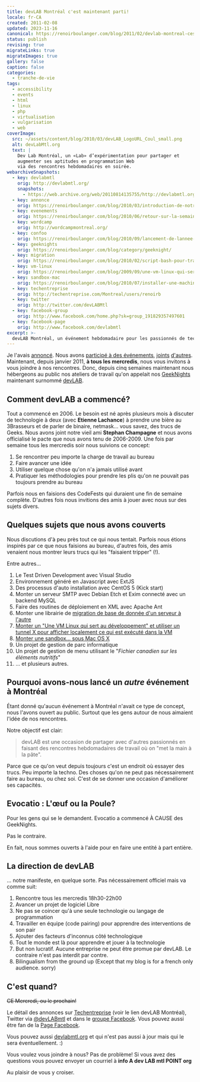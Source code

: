 ```yaml
---
title: devLAB Montréal c'est maintenant parti!
locale: fr-CA
created: 2011-02-08
updated: 2023-11-16
canonical: https://renoirboulanger.com/blog/2011/02/devlab-montreal-cest-maintenant-parti/
status: publish
revising: true
migrateLinks: true
migrateImages: true
gallery: false
caption: false
categories:
  - tranche-de-vie
tags:
  - accessibility
  - events
  - html
  - linux
  - php
  - virtualisation
  - vulgarisation
  - web
coverImage:
  src: ~/assets/content/blog/2010/03/devLAB_LogoURL_Coul_small.png
  alt: devLabMtl.org
  text: |
    Dev Lab Montréal, un «Lab» d’expérimentation pour partager et
    augmenter ses aptitudes en programmation Web
    via des rencontres hebdomadaires en soirée.
webarchiveSnapshots:
  - key: devlabmtl
    orig: http://devlabmtl.org/
    snapshots:
      - https://web.archive.org/web/20110814135755/http://devlabmtl.org/
  - key: annonce
    orig: https://renoirboulanger.com/blog/2010/03/introduction-de-notre-nouveau-projet-evenement-intitule-devlab/
  - key: evenements
    orig: https://renoirboulanger.com/blog/2010/06/retour-sur-la-semaine-des-logiciels-libres-mondev-et-de-la-conference-make-web-not-war-2010/
  - key: wordcamp
    orig: http://wordcampmontreal.org/
  - key: confoo
    orig: https://renoirboulanger.com/blog/2010/09/lancement-de-lannee-2011-pour-la-conference-confoo/
  - key: geeknights
    orig: https://renoirboulanger.com/blog/category/geeknight/
  - key: migration
    orig: https://renoirboulanger.com/blog/2010/02/script-bash-pour-transferer-une-base-de-donnee-mysql-dun-serveur-a-lautre/
  - key: vm-linux
    orig: https://renoirboulanger.com/blog/2009/09/une-vm-linux-qui-sert-au-developpement-php-5-3-avec-eclipse-partie-i/
  - key: sandbox-mac
    orig: https://renoirboulanger.com/blog/2010/07/installer-une-machine-virtuelle-linux-roulant-dans-vmware-fusion-sous-mac-os-x/
  - key: techentreprise
    orig: http://techentreprise.com/Montreal/users/renoirb
  - key: twitter
    orig: http://twitter.com/devLABMtl
  - key: facebook-group
    orig: http://www.facebook.com/home.php?sk=group_191829357497601
  - key: facebook-page
    orig: http://www.facebook.com/devlabmtl
excerpt: >-
  devLAB Montréal, un événement hebdomadaire pour les passionnés de technologie, est maintenant lancé. Découvrez comment ce projet est né, son concept unique et comment vous pouvez y participer.
---
```


Je l'avais [annoncé][annonce]. Nous avons [participé à des événements][evenements], [joints][wordcamp] [d'autres][confoo]. Maintenant, depuis janvier 2011, **à tous les mercredis**, nous vous invitons à vous joindre à nos rencontres. Donc, depuis cinq semaines maintenant nous hébergeons au public nos ateliers de travail qu'on appelait nos [GeekNights][geeknights] maintenant surnommé [devLAB][devlabmtl].

## Comment devLAB a commencé?

Tout a commencé en 2006. Le besoin est né après plusieurs mois à discuter de technologie à deux (avec **Etienne Lachance**) à prendre une bière au 3Brasseurs et de parler de binaire, netmask... vous savez, des trucs de Geeks. Nous avons joint notre vieil ami **Stephan Champagne** et nous avons officialisé le pacte que nous avons tenu de 2006-2009. Une fois par semaine tous les mercredis soir nous suivions ce concept:

1. Se rencontrer peu importe la charge de travail au bureau
2. Faire avancer une idée
3. Utiliser quelque chose qu'on n'a jamais utilisé avant
4. Pratiquer les méthodologies pour prendre les plis qu'on ne pouvait pas toujours prendre au bureau

Parfois nous en faisions des CodeFests qui duraient une fin de semaine complète. D'autres fois nous invitions des amis à jouer avec nous sur des sujets divers.

<!--more-->

## Quelques sujets que nous avons couverts

Nous discutions d'à peu près tout ce qui nous tentait. Parfois nous étions inspirés par ce que nous faisions au bureau, d'autres fois, des amis venaient nous montrer leurs trucs qui les "faisaient tripper" (!).

Entre autres...

1. Le Test Driven Development avec Visual Studio
2. Environnement généré en Javascript avec ExtJS
3. Des processus d'auto installation avec CentOS 5 (Kick start)
4. Monter un serveur SMTP avec Debian Etch et Exim connecté avec un backend MySQL
5. Faire des routines de déploiement en XML avec Apache Ant
6. Monter une librairie de [migration de base de donnée d'un serveur à l'autre][migration]
7. [Monter un "Une VM Linux qui sert au développement" et utiliser un tunnel X pour afficher localement ce qui est exécuté dans la VM][vm-linux]
8. [Monter une sandbox... sous Mac OS X][sandbox-mac]
9. Un projet de gestion de parc informatique
10. Un projet de gestion de menu utilisant le "*Fichier canadien sur les éléments nutritifs*"
11. ... et plusieurs autres.

## Pourquoi avons-nous lancé un *autre* événement à Montréal

Étant donné qu'aucun événement à Montréal n'avait ce type de concept, nous l'avons ouvert au public. Surtout que les gens autour de nous aimaient l'idée de nos rencontres.

Notre objectif est clair:

> devLAB est une occasion de partager avec d'autres passionnés en faisant des rencontres hebdomadaires de travail où on "met la main à la pâte".

Parce que ce qu'on veut depuis toujours c'est un endroit où essayer des trucs. Peu importe la techno. Des choses qu'on ne peut pas nécessairement faire au bureau, ou chez soi. C'est de se donner une occasion d'améliorer ses capacités.

## Evocatio : L'œuf ou la Poule?

Pour les gens qui se le demandent. Evocatio a commencé À CAUSE des GeekNights.

Pas le contraire.

En fait, nous sommes ouverts à l'aide pour en faire une entité à part entière.

## La direction de devLAB

... notre manifeste, en quelque sorte. Pas nécessairement officiel mais va comme suit:

1. Rencontre tous les mercredis 18h30-22h00
2. Avancer un projet de logiciel Libre
3. Ne pas se coincer qu'à une seule technologie ou langage de programmation
4. Travailler en équipe (<span lang="en">code pairing</span>) pour apprendre des interventions de son pair
5. Ajouter des facteurs d'inconnus côté technologique
6. Tout le monde est là pour apprendre et jouer à la technologie
7. But non lucratif. Aucune entreprise ne peut être promue par devLAB. Le contraire n'est pas interdit par contre.
8. <span lang="en">Bilingualism from the ground up</span> (Except that my blog is for a french only audience. sorry)

## C'est quand?

~~CE Mercredi, ou le prochain!~~

Le détail des annonces sur [Techentreprise][techentreprise] (voir le lien devLAB Montréal), Twitter via [@devLABmtl][twitter] et dans le [groupe Facebook][facebook-group]. Vous pouvez aussi être fan de la [Page Facebook][facebook-page].

Vous pouvez aussi [devlabmtl.org][devlabmtl] et qui n'est pas aussi à jour mais qui le sera éventuellement. :)

Vous voulez vous joindre à nous? Pas de problème! Si vous avez des questions vous pouvez envoyer un courriel à **info A dev LAB mtl POINT org**

Au plaisir de vous y croiser.

[annonce]: /blog/2010/03/introduction-de-notre-nouveau-projet-evenement-intitule-devlab/
[evenements]: /blog/2010/06/retour-sur-la-semaine-des-logiciels-libres-mondev-et-de-la-conference-make-web-not-war-2010/
[wordcamp]: http://wordcampmontreal.org/
[confoo]: /blog/2010/09/lancement-de-lannee-2011-pour-la-conference-confoo/
[geeknights]: /blog/category/geeknight/
[devlabmtl]: https://web.archive.org/web/20110814135755/http://devlabmtl.org/
[migration]: /blog/2010/02/script-bash-pour-transferer-une-base-de-donnee-mysql-dun-serveur-a-lautre/
[vm-linux]: /blog/2009/09/une-vm-linux-qui-sert-au-developpement-php-5-3-avec-eclipse-partie-i/
[sandbox-mac]: /blog/2010/07/installer-une-machine-virtuelle-linux-roulant-dans-vmware-fusion-sous-mac-os-x/
[techentreprise]: http://techentreprise.com/Montreal/users/renoirb
[twitter]: http://twitter.com/devLABMtl
[facebook-group]: http://www.facebook.com/home.php?sk=group_191829357497601
[facebook-page]: http://www.facebook.com/devlabmtl
